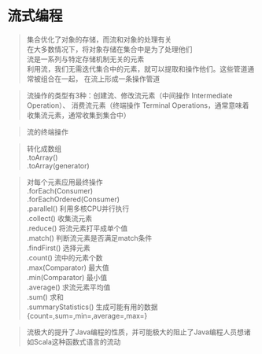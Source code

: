 # 流式编程

> 集合优化了对象的存储，而流和对象的处理有关  
在大多数情况下，将对象存储在集合中是为了处理他们  
流是一系列与特定存储机制无关的元素  
利用流，我们无需迭代集合中的元素，就可以提取和操作他们。这些管道通常被组合在一起，
在流上形成一条操作管道

> 流操作的类型有3种：创建流、修改流元素（中间操作 Intermediate Operation）、
消费流元素（终端操作 Terminal Operations，通常意味着收集流元素，通常收集到集合中）

> 流的终端操作

> 转化成数组  
.toArray()  
.toArray(generator)

> 对每个元素应用最终操作  
.forEach(Consumer)  
.forEachOrdered(Consumer)    
.parallel() 利用多核CPU并行执行  
.collect() 收集流元素  
.reduce() 将流元素打平成单个值  
.match() 判断流元素是否满足match条件  
.findFirst() 选择元素  
.count() 流中的元素个数  
.max(Comparator) 最大值  
.min(Comparator) 最小值  
.average() 求流元素平均值  
.sum() 求和  
.summaryStatistics() 生成可能有用的数据{count=,sum=,min=,average=,max=}  

> 流极大的提升了Java编程的性质，并可能极大的阻止了Java编程人员想诸如Scala这种函数式语言的流动  